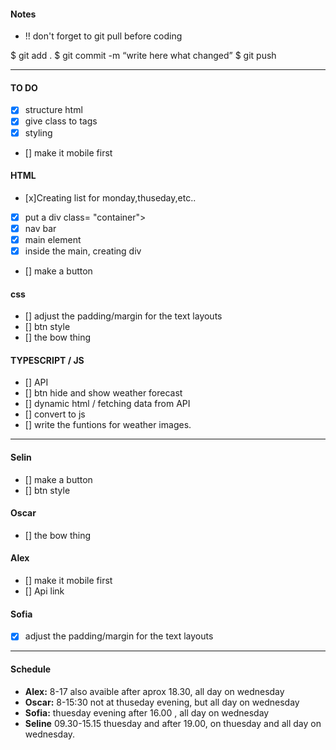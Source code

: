 #### Notes
- !! don't forget to git pull before coding


$ git add .
$ git commit -m “write here what changed”
$ git push


-------------------------------------------

#### TO DO
- [x] structure html
- [x] give class to tags
- [x] styling 
- [] make it mobile first <!--alex-->

#### HTML
- [x]Creating list for monday,thuseday,etc..
- [x] put a div class= "container">
- [x] nav bar
- [x] main element
- [x] inside the main, creating div
- [] make a button <!-- Selin -->

#### css
- [] adjust the padding/margin for the text layouts <!-- Sofia -->
- [] btn style <!-- Selin -->
- [] the bow thing <!-- Oscar -->

#### TYPESCRIPT / JS
- [] API
- [] btn hide and show weather forecast
- [] dynamic html / fetching data from API
- [] convert to js
- [] write the funtions for weather images.

-------------------------------------------

#### Selin
- [] make a button
- [] btn style

#### Oscar
- [] the bow thing

#### Alex
- [] make it mobile first
- [] Api link


#### Sofia
- [x] adjust the padding/margin for the text layouts

-------------------------------------------

#### Schedule 

- **Alex:** 8-17 also avaible after aprox 18.30, all day on wednesday
- **Oscar:** 8-15:30 not at thuseday evening, but all day on wednesday
- **Sofia:** thuesday evening after 16.00 , all day on wednesday
- **Seline**  09.30-15.15 thuesday and after 19.00, on thuesday and all day on wednesday.